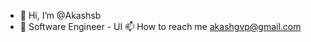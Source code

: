 - 👋 Hi, I’m @Akashsb
- 👀 Software Engineer - UI
  📫 How to reach me akashgvp@gmail.com

<!---
Akashsb-ak/Akashsb-ak is a ✨ special ✨ repository because its `README.md` (this file) appears on your GitHub profile.
You can click the Preview link to take a look at your changes.
--->
